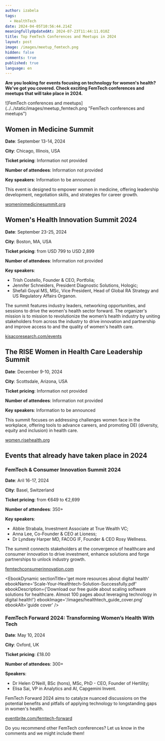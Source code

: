 ```yaml
---
author: izabela
tags:
  - HealthTech
date: 2024-04-05T10:56:44.214Z
meaningfullyUpdatedAt: 2024-07-23T11:44:11.010Z
title: Top FemTech Conferences and Meetups in 2024
layout: post
image: /images/meetup_femtech.png
hidden: false
comments: true
published: true
language: en
---
```

**Are you looking for events focusing on technology for women's health? We’ve got you covered. Check exciting FemTech conferences and meetups that will take place in 2024.**

<div className="image">![FemTech conferences and meetups](../../static/images/meetup_femtech.png "FemTech conferences and meetups")</div>

## Women in Medicine Summit

**Date**: September 13-14, 2024

**City**: Chicago, Illinois, USA

**Ticket pricing**: Information not provided

**Number of attendees**: Information not provided

**Key speakers**: Information to be announced

This event is designed to empower women in medicine, offering leadership development, negotiation skills, and strategies for career growth.

[womeninmedicinesummit.org](https://www.womeninmedicinesummit.org/)

## Women's Health Innovation Summit 2024

**Date**: September 23-25, 2024

**City**: Boston, MA, USA

**Ticket pricing**: from USD 799 to USD 2,899

**Number of attendees**: Information not provided

**Key speakers**:

* Trish Costello, Founder & CEO, Portfolia; 
* Jennifer Schneiders, President Diagnostic Solutions, Hologic;
* Shefali Goyal MS, MSc, Vice President, Head of Global RA Strategy and US Regulatory Affairs Organon.

The summit features industry leaders, networking opportunities, and sessions to drive the women's health sector forward. The organizer's mission is to mission to revolutionize the women’s health industry by uniting stakeholders from across the industry to drive innovation and partnership and improve access to and the quality of women's health care.

[kisacoresearch.com/events](https://www.kisacoresearch.com/events/womens-health-innovation-summit-2024)

## The RISE Women in Health Care Leadership Summit

**Date**: December 9-10, 2024

**City**: Scottsdale, Arizona, USA

**Ticket pricing**: Information not provided

**Number of attendees**: Information not provided

**Key speakers**: Information to be announced

This summit focuses on addressing challenges women face in the workplace, offering tools to advance careers, and promoting DEI (diversity, equity and inclusion) in health care.

[women.risehealth.org](https://www.women.risehealth.org/)

## **Events that already have taken place in 2024**

### FemTech & Consumer Innovation Summit 2024

**Date**: Aril 16-17, 2024

**City**: Basel, Switzerland

**Ticket pricing**: from €649 to €2,699

**Number of attendees**: 350+

**Key speakers**: 

* Abbie Strabala, Investment Associate at True Wealth VC; 
* Anna Lee, Co-Founder & CEO at Lioness; 
* Dr Lyndsey Harper MD, FACOG IF, Founder & CEO Rosy Wellness.

The summit connects stakeholders at the convergence of healthcare and consumer innovation to drive investment, enhance solutions and forge partnerships to unlock industry growth.

[femtechconsumerinnovation.com](https://www.femtechconsumerinnovation.com/events/femtechconsumerinnovation)

<EbookDynamic sectionTitle='get more resources about digital health' ebookName='Scale-Your-Healthtech-Solution-Successfully.pdf' ebookDescription={'Download our free guide about scaling software solutions for healthcare. Almost 100 pages about leveraging technology in digital health!'} ebookImage='/images/healthtech_guide_cover.png' ebookAlt='guide cover' />

### FemTech Forward 2024: Transforming Women’s Health With Tech

**Date**: May 10, 2024

**City**: Oxford, UK

**Ticket pricing**: £18.00

**Number of attendees**: 300+

**Speakers**: 

* Dr Helen O’Neill, BSc (hons), MSc, PhD - CEO, Founder of Hertility; 
* Elisa Sai, VP in Analytics and AI, Capgemini Invent.

FemTech Forward 2024 aims to catalyze nuanced discussions on the potential benefits and pitfalls of applying technology to longstanding gaps in women's health.

[eventbrite.com/femtech-forward](https://www.eventbrite.com/e/femtech-forward-2024-transforming-womens-health-with-tech-tickets-859434811657?aff=oddtdtcreator)

Do you recommend other FemTech conferences? Let us know in the comments and we might include them!